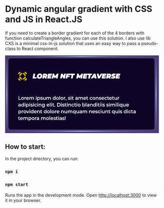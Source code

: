 # Dynamic angular gradient with CSS and JS in React.JS 

If you need to create a border gradient for each of the 4 borders with function calculateTriangleAngles, you can use this solution.
I also use lib CXS is a minimal css-in-js solution that uses an easy way to pass a pseudo-class to React component.

![](https://github.com/ETOPS7/dynamic-angular-gradient/blob/main/public/screen_card.png)
## How to start:
In the project directory, you can run:
### `npm i`
### `npm start`

Runs the app in the development mode.
Open [http://localhost:3000](http://localhost:3000) to view it in your browser.
